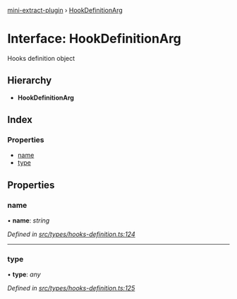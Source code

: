 [mini-extract-plugin](../README.md) › [HookDefinitionArg](hookdefinitionarg.md)

# Interface: HookDefinitionArg

Hooks definition object

## Hierarchy

* **HookDefinitionArg**

## Index

### Properties

* [name](hookdefinitionarg.md#name)
* [type](hookdefinitionarg.md#type)

## Properties

###  name

• **name**: *string*

*Defined in [src/types/hooks-definition.ts:124](https://github.com/JuroOravec/mini-extract-plugin/blob/b97da5f/src/types/hooks-definition.ts#L124)*

___

###  type

• **type**: *any*

*Defined in [src/types/hooks-definition.ts:125](https://github.com/JuroOravec/mini-extract-plugin/blob/b97da5f/src/types/hooks-definition.ts#L125)*
